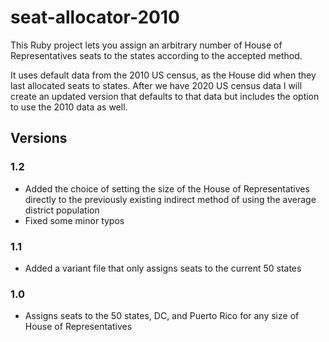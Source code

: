 # seat-allocator-2010
This Ruby project lets you assign an arbitrary number of House of Representatives seats to the states according to the accepted method.

It uses default data from the 2010 US census, as the House did when they last allocated seats to states. After we have 2020 US census data I will create an updated version that defaults to that data but includes the option to use the 2010 data as well.

## Versions
### 1.2
* Added the choice of setting the size of the House of Representatives directly to the previously existing indirect method of using the average district population
* Fixed some minor typos
### 1.1
* Added a variant file that only assigns seats to the current 50 states
### 1.0
* Assigns seats to the 50 states, DC, and Puerto Rico for any size of House of Representatives
